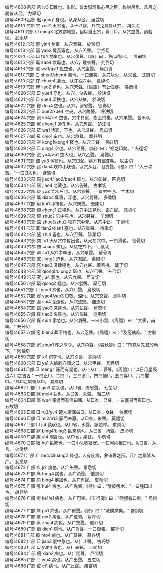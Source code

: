 <!-- { "loadSidebar": true } -->
编号:4608   呂部   呂   lv3   □骨也。象形。昔太嶽爲禹心呂之臣，故封呂矦。凡呂之屬皆从呂。   力舉切  
编号:4609   呂部   躳   gong1   身也。从身从呂。   居戎切  
编号:4610   穴部   穴   xue2   土室也。从宀八聲。凡穴之屬皆从穴。   胡決切  
编号:4611   穴部   □   ming3   北方謂地空，因以爲土穴，爲□戶。从穴皿聲。讀若猛。   武永切  
编号:4612   穴部   窨   yin4   地室。从穴音聲。   於禁切  
编号:4613   穴部   窯   yao2   燒瓦竈也。从穴羔聲。   余招切  
编号:4614   穴部   □   fu4   地室也。从穴復聲。《詩》曰："陶□陶穴。"   芳福切  
编号:4615   穴部   竈   zao4   炊竈也。从穴，鼀省聲。   則到切  
编号:4616   穴部   窐   wa1/gui1   甑空也。从穴圭聲。   烏瓜切  
编号:4617   穴部   □   shen1/shen4   深也。一曰竈突。从穴从火，从求省。   式鍼切  
编号:4618   穴部   穿   chuan1   通也。从牙在穴中。   昌緣切  
编号:4619   穴部   竂   liao2   穿也。从穴尞聲。《論語》有公伯竂。   洛蕭切  
编号:4620   穴部   □   yue4   穿也。从穴，決省聲。   於決切  
编号:4621   穴部   □   yue4   深抉也。从穴从抉。   於決切  
编号:4622   穴部   竇   dou4   空也。从穴，瀆省聲。   徒奏切  
编号:4623   穴部   □   xue2/xue4   空皃。从穴矞聲。   呼決切  
编号:4624   穴部   窠   ke4/ke1   空也。穴中曰窠，樹上曰巢。从穴果聲。   苦禾切  
编号:4625   穴部   窻   chang1   通孔也。从穴怱聲。   楚江切  
编号:4626   穴部   窊   wa1   污衺，下也。从穴瓜聲。   烏瓜切  
编号:4627   穴部   竅   qiao1   空也。从穴敫聲。   牽料切  
编号:4628   穴部   空   kong1/kong4   竅也。从穴工聲。   苦紅切  
编号:4629   穴部   □   qing4   空也。从穴巠聲。《詩》曰："瓶之□矣。"   去徑切  
编号:4630   穴部   穵   ya4/wa1   空大也。从穴乙聲。   烏黠切  
编号:4631   穴部   窳   yu3   污窬也。从穴□聲。朔方有窳渾縣。   以主切  
编号:4632   穴部   窞   dan4   坎中小坎也。从穴从臽，臽亦聲。《易》曰："入于坎窞。"一曰□入也。   徒感切  
编号:4633   穴部   窌   jiao4/liao2/bao4   窖也。从穴卯聲。   匹皃切  
编号:4634   穴部   窖   jiao4   地藏也。从穴告聲。   古孝切  
编号:4635   穴部   窬   yu2   穿木戶也。从穴俞聲。一曰空中也。   羊朱切  
编号:4636   穴部   窵   diao4   窵窅，深也。从穴鳥聲。   多嘯切  
编号:4637   穴部   窺   kui1   小視也。从穴規聲。   去隓切  
编号:4638   穴部   竀   cheng1   正視也。从穴中正見也，正亦聲。   救貞切  
编号:4639   穴部   窡   zhuo2   穴中見也。从穴叕聲。   丁滑切  
编号:4640   穴部   窋   zhuo2/zhu2   物在穴中皃。从穴中出。   丁滑切  
编号:4641   穴部   窴   tian2/dian1   塞也。从穴眞聲。   待秊切  
编号:4642   穴部   窒   zhi4   塞也。从穴至聲。   陟栗切  
编号:4643   穴部   突   tu1   犬从穴中暫出也。从犬在穴中。一曰滑也。   徒骨切  
编号:4644   穴部   竄   cuan4   墜也。从鼠在穴中。   七亂切  
编号:4645   穴部   窣   su1   从穴中卒出。从穴卒聲。   蘇骨切  
编号:4646   穴部   窘   jiong3   迫也。从穴君聲。   渠隕切  
编号:4647   穴部   窕   tiao3   深肆極也。从穴兆聲。讀若挑。   徒了切  
编号:4648   穴部   穹   qiong1/qiong2   窮也。从穴弓聲。   去弓切  
编号:4649   穴部   究   jiu4   窮也。从穴九聲。   居又切  
编号:4650   穴部   竆   qiong2   極也。从穴躳聲。   渠弓切  
编号:4651   穴部   □   yao3   冥也。从穴□聲。   烏皎切  
编号:4652   穴部   窔   yao4/yao3   □窔，深也。从穴交聲。   烏叫切  
编号:4653   穴部   邃   sui4   深遠也。从穴遂聲。   雖遂切  
编号:4654   穴部   窈   yao3   深遠也。从穴幼聲。   烏皎切  
编号:4655   穴部   窱   tiao3   杳窱也。从穴條聲。   徒弔切  
编号:4656   穴部   竁   cui4   穿地也。从穴毳聲。一曰小鼠。《周禮》曰："大喪，甫竁。"   充芮切  
编号:4657   穴部   窆   bian3   葬下棺也。从穴乏聲。《周禮》曰："及窆執斧。"   方驗切  
编号:4658   穴部   窀   zhun1   葬之厚夕。从穴屯聲。《春秋傳》曰："窀穸从先君於地下。"   陟倫切  
编号:4659   穴部   穸   xi1   窀穸也。从穴夕聲。   詞亦切  
编号:4660   穴部   □   ya1   入衇剌穴謂之□。从穴甲聲。   烏狎切  
编号:4661   □部   □   meng4   寐而有覺也。从宀从疒，夢聲。《周禮》："以日月星辰占六□之吉凶：一曰正□，二曰□，三曰思□，四曰悟□，五曰喜□，六曰懼□。"凡□之屬皆从□。   莫鳳切  
编号:4662   □部   □   qin3   病臥也。从□省，练省聲。   七荏切  
编号:4663   □部   寐   mei4   臥也。从□省，未聲。   蜜二切  
编号:4664   □部   寤   wu4   寐覺而有信曰寤。从□省，吾聲。一曰晝見而夜□也。   五故切  
编号:4665   □部   □   ru3/yu4   楚人謂寐曰□。从□省，女聲。   依倨切  
编号:4666   □部   □   mi2/mi3   寐而未厭。从□省，米聲。   莫禮切  
编号:4667   □部   □   ji4   孰寐也。从□省，水聲。讀若悸。   求癸切  
编号:4668   □部   寎   bing4/bing3   臥驚病也。从□省，丙聲。   皮命切  
编号:4669   □部   寱   yi4   瞑言也。从□省，臬聲。   牛例切  
编号:4670   □部   寣   hu1   臥驚也。一曰小兒號寣寣。一曰河内相□也。从□省，从言。   火滑切  
编号:4671   疒部   疒   ne4/chuang2   倚也。人有疾病，象倚箸之形。凡疒之屬皆从疒。   女戹切  
编号:4672   疒部   疾   ji2   病也。从疒矢聲。   秦悉切  
编号:4673   疒部   痛   tong4   病也。从疒甬聲。   他貢切  
编号:4674   疒部   病   bing4   疾加也。从疒丙聲。   皮命切  
编号:4675   疒部   瘣   hui4   病也。从疒鬼聲。《詩》曰："譬彼瘣木。"一曰腫□出也。   胡罪切  
编号:4676   疒部   疴   ke1/e1   病也。从疒可聲。《五行傳》曰："時卽有口痾。"   烏何切  
编号:4677   疒部   痡   pu1   病也。从疒甫聲。《詩》曰："我僕痡矣。"   普胡切  
编号:4678   疒部   瘽   qin2   病也。从疒堇聲。   巨斤切  
编号:4679   疒部   瘵   zhai4   病也。从疒祭聲。   側介切  
编号:4680   疒部   瘨   dian1   病也。从疒眞聲。一曰腹張。   都秊切  
编号:4681   疒部   瘼   mo4   病也。从疒莫聲。   慕各切  
编号:4682   疒部   □   jiao3   腹中急也。从疒丩聲。   古巧切  
编号:4683   疒部   □   yun4   病也。从疒員聲。   王問切  
编号:4684   疒部   癎   xian2   病也。从疒閒聲。   戶閒切  
编号:4685   疒部   □   wu4   病也。从疒出聲。   五忽切  
编号:4686   疒部   疵   ci1   病也。从疒此聲。   疾咨切  
